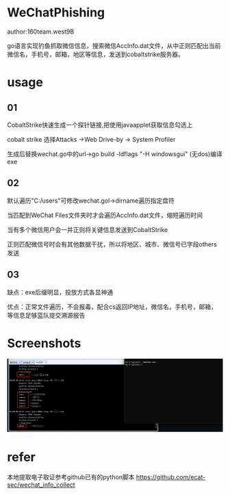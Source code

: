 # WeChatPhishing

author:160team.west9B

go语言实现钓鱼抓取微信信息，搜索微信AccInfo.dat文件，从中正则匹配出当前微信名，手机号，邮箱，地区等信息，发送到cobaltstrike服务器。

# usage

## 01
CobaltStrike快速生成一个探针链接,把使用javaapplet获取信息勾选上

cobalt strike 选择Attacks ->Web Drive-by -> System Profiler

生成后替换wechat.go中的url->go build -ldflags "-H windowsgui" (无dos)编译 exe
## 02
默认遍历"C:/users"可修改wechat.gol->dirname遍历指定盘符

当匹配到WeChat Files文件夹时才会遍历AccInfo.dat文件，缩短遍历时间

当有多个微信用户会一并正则将关键信息发送到CobaltStrike

正则匹配微信号时会有其他数据干扰，所以将地区、城市、微信号已字段others发送
## 03
缺点：exe后缀明显，投放方式各显神通

优点：正常文件遍历，不会报毒，配合cs返回IP地址，微信名，手机号，邮箱，等信息足够蓝队提交溯源报告
# Screenshots
 ![Image text](https://github.com/west9b/WeChatPhishing/blob/main/wechat.png)
# refer
本地提取电子取证参考github已有的python脚本 https://github.com/ecat-sec/wechat_info_collect
